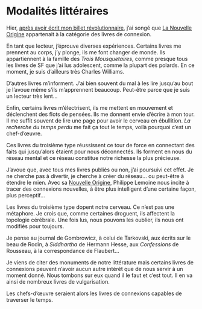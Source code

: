 # Modalités littéraires

Hier, [après avoir écrit mon billet révolutionnaire](http://blog.tcrouzet.com/2007/06/16/vive-la-revolution/), j’ai songé que [La Nouvelle Origine](http://www.lanouvelleorigine.com) appartenait à la catégorie des livres de connexion.

En tant que lecteur, j’éprouve diverses expériences. Certains livres me prennent au corps, j’y plonge, ils me font changer de monde. Ils appartiennent à la famille des *Trois Mousquetaires*, comme presque tous les livres de SF que j’ai lus adolescent, comme la plupart des polards. En ce moment, je suis d’ailleurs très Charles Williams.

D’autres livres m’informent. J’ai bien souvent du mal à les lire jusqu’au bout je l’avoue même s’ils m’apprennent beaucoup. Peut-être parce que je suis un lecteur très lent…

Enfin, certains livres m’électrisent, ils me mettent en mouvement et déclenchent des flots de pensées. Ils me donnent envie d’écrire à mon tour. Il me suffit souvent de lire une page pour avoir le cerveau en ébullition. *La recherche du temps perdu* me fait ça tout le temps, voilà pourquoi c’est un chef-d’œuvre.

Ces livres du troisième type réussissent ce tour de force en connectant des faits qui jusqu’alors étaient pour nous déconnectés. Ils forment en nous du réseau mental et ce réseau constitue notre richesse la plus précieuse.

J’avoue que, avec tous mes livres publiés ou non, j’ai poursuivi cet effet. Je ne cherche pas à divertir, je cherche à créer du réseau… ou peut-être à étendre le mien. Avec sa [Nouvelle Origine](http://www.lanouvelleorigine.com/), Philippe Lemoine nous incite à tracer des connexions nouvelles, à être plus intelligent d’une certaine façon, plus perceptif…

Les livres du troisième type dopent notre cerveau. Ce n’est pas une métaphore. Je crois que, comme certaines droguent, ils affectent la topologie cérébrale. Une fois lus, nous pouvons les oublier, ils nous ont modifiés pour toujours.

Je pense au journal de Gombrowicz, à celui de Tarkovski, aux écrits sur le beau de Rodin, à *Siddhartha* de Hermann Hesse, aux *Confessions* de Rousseau, à la correspondance de Flaubert…

Je viens de citer des monuments de notre littérature mais certains livres de connexions peuvent n’avoir aucun autre intérêt que de nous servir à un moment donné. Nous tombons sur eux quand il le faut et c’est tout. Il en va ainsi de nombreux livres de vulgarisation.

Les chefs-d’œuvre seraient alors les livres de connexions capables de traverser le temps.